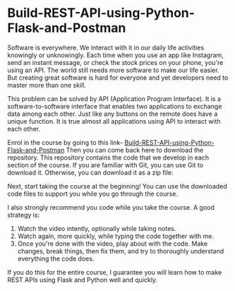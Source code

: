 # Build-REST-API-using-Python-Flask-and-Postman

Software is everywhere. We interact with it in our daily life activities knowingly or unknowingly. Each time when you use an app like Instagram, send an instant message, or check the stock prices on your phone, you're using an API. The world still needs more software to make our life easier. But creating great software is hard for everyone and yet developers need to master more than one skill. 

This problem can be solved by API (Application Program Interface). It is a software-to-software interface that enables two applications to exchange data among each other. Just like any buttons on the remote does have a unique function. It is true almost all applications using API to interact with each other.

Enrol in the course by going to this link- [Build-REST-API-using-Python-Flask-and-Postman](https://www.udemy.com/course/build-rest-api-using-python-flask-and-postman/)
Then you can come back here to download the repository. This repository contains the code that we develop in each section of the course.
If you are familiar with Git, you can use Git to download it. Otherwise, you can download it as a zip file:

Next, start taking the course at the beginning! You can use the downloaded code files to support you while you go through the course.

I also strongly recommend you code while you take the course. A good strategy is:

1. Watch the video intently, optionally while taking notes.
2. Watch again, more quickly, while typing the code together with me.
3. Once you're done with the video, play about with the code. Make changes, break things, then fix them, and try to thoroughly understand everything the code does.

If you do this for the entire course, I guarantee you will learn how to make REST APIs using Flask and Python well and quickly.
